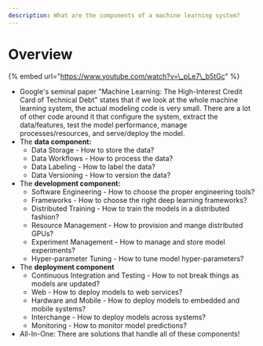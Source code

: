 ```yaml
---
description: What are the components of a machine learning system?
---
```


# Overview

{% embed url="https://www.youtube.com/watch?v=\_pLe7\_b5tGc" %}

* Google's seminal paper "Machine Learning: The High-Interest Credit Card of Technical Debt" states that if we look at the whole machine learning system, the actual modeling code is very small. There are a lot of other code around it that configure the system, extract the data/features, test the model performance, manage processes/resources, and serve/deploy the model.
* The **data component:**
  * Data Storage - How to store the data?
  * Data Workflows - How to process the data?
  * Data Labeling - How to label the data?
  * Data Versioning - How to version the data?
* The **development component:**
  * Software Engineering - How to choose the proper engineering tools?
  * Frameworks - How to choose the right deep learning frameworks?
  * Distributed Training - How to train the models in a distributed fashion?
  * Resource Management - How to provision and mange distributed GPUs?
  * Experiment Management - How to manage and store model experiments?
  * Hyper-parameter Tuning - How to tune model hyper-parameters?
* The **deployment component**
  * Continuous Integration and Testing - How to not break things as models are updated?
  * Web - How to deploy models to web services?
  * Hardware and Mobile - How to deploy models to embedded and mobile systems?
  * Interchange - How to deploy models across systems?
  * Monitoring - How to monitor model predictions?
* All-In-One: There are solutions that handle all of these components!

